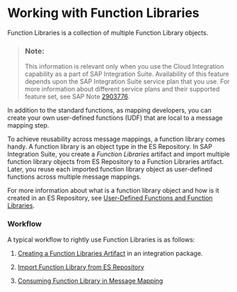 <!-- loiodd8c30d1c103437298f173fa5d06e96c -->

# Working with Function Libraries

Function Libraries is a collection of multiple Function Library objects.

> ### Note:  
> This information is relevant only when you use the Cloud Integration capability as a part of SAP Integration Suite. Availability of this feature depends upon the SAP Integration Suite service plan that you use. For more information about different service plans and their supported feature set, see SAP Note [2903776](https://launchpad.support.sap.com/#/notes/2903776).

In addition to the standard functions, as mapping developers, you can create your own user-defined functions \(UDF\) that are local to a message mapping step.

To achieve reusability across message mappings, a function library comes handy. A function library is an object type in the ES Repository. In SAP Integration Suite, you create a *Function Libraries* artifact and import multiple function library objects from ES Repository to a Function Libraries artifact. Later, you reuse each imported function library object as user-defined functions across multiple message mappings.

For more information about what is a function library object and how is it created in an ES Repository, see [User-Defined Functions and Function Libraries](https://help.sap.com/docs/SAP_NETWEAVER_750/bbd7c67c5eb14835843976b790024ec6/b2faea728f1847a69f74dbf2b427ee6f.html?version=latest).





### Workflow

A typical workflow to rightly use Function Libraries is as follows:

1.  [Creating a Function Libraries Artifact](creating-a-function-libraries-artifact-950b897.md) in an integration package.

2.  [Import Function Library from ES Repository](import-function-library-from-es-repository-d6e7585.md)

3.  [Consuming Function Library in Message Mapping](consuming-function-library-in-message-mapping-d4dcb4a.md)


